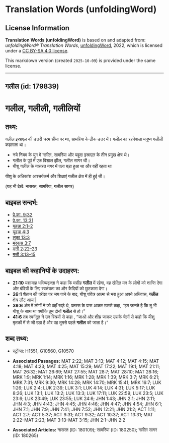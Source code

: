 # Translation Words (unfoldingWord)

## License Information

**Translation Words (unfoldingWord)** is based on and adapted from: _unfoldingWord® Translation Words_, [unfoldingWord](https://unfoldingword.org/utw), 2022, which is licensed under a [CC BY-SA 4.0 license](https://creativecommons.org/licenses/by-sa/4.0/legalcode.en).

This markdown version (created `2025-10-09`) is provided under the same license.



--------------------------------

## गलील (id: 179839)

गलील, गलीली, गलीलियों
=====================

तथ्य:
-----

गलील इस्राएल की उत्तरी चरम सीमा पर था, सामरिया के ठीक उत्तर में। गलील का रहनेवाला मनुष्य गलीली कहलाता था।

* नये नियम के युग में गलील, सामरिया और यहूदा इस्राएल के तीन प्रमुख क्षेत्र थे।
* गलील के पूर्व में एक विशाल झील, गलील सागर थी।
* यीशु गलील के नासरत नगर में पला बड़ा हुआ था और वहीं रहता था

यीशु के अधिकांश आश्चर्यकर्म और शिक्षाएं गलील क्षेत्र में ही हुई थी।

(यह भी देखें: नासरत, सामरिया, गलील सागर)

बाइबल सन्दर्भ:
--------------

* [प्रे.का. 9:32](https://ref.ly/Acts9:32)
* [प्रे.का. 13:31](https://ref.ly/Acts13:31)
* [यूहन्ना 2:1–2](https://ref.ly/John2:1-John2:2)
* [यूहन्ना 4:3](https://ref.ly/John4:3)
* [लूका 13:3](https://ref.ly/Luke13:3)
* [मरकुस 3:7](https://ref.ly/Mark3:7)
* [मत्ती 2:22–23](https://ref.ly/Matt2:22-Matt2:23)
* [मत्ती 3:13–15](https://ref.ly/Matt3:13-Matt3:15)

बाइबल की कहानियों के उदाहरण:
----------------------------

* **21:10** यशायाह भविष्यद्वक्ता ने कहा कि मसीह **गलील** में रहेगा, वह खेदित मन के लोगों को शान्ति देगा और बंदियों के लिए स्वतंत्रता का और कैदियों को छुटकारा देगा।
* **26:1** शैतान की परीक्षा पर जय पाने के बाद, यीशु पवित्र आत्मा से भरा हुआ अपने अधिवास, **गलील** क्षेत्र लौट आया\|
* **39:6** अंत में लोगों ने जो वहाँ खड़े थे, पतरस के पास आकर उससे कहा, “हम जानते है कि तू भी यीशु के साथ था क्योंकि तुम दोनों **गलील** से हो।”
* **41:6** तब स्वर्गदूत ने उन स्त्रियों से कहा , “जाओ और शीघ्र जाकर उसके चेलों से कहो कि यीशु मृतकों में से जी उठा है और वह तुमसे पहले **गलील** को जाता है।”

शब्द तथ्य:
----------

* स्ट्रोंग्स: H1551, G10560, G10570

* **Associated Passages:** MAT 2:22; MAT 3:13; MAT 4:12; MAT 4:15; MAT 4:18; MAT 4:23; MAT 4:25; MAT 15:29; MAT 17:22; MAT 19:1; MAT 21:11; MAT 26:32; MAT 26:69; MAT 27:55; MAT 28:7; MAT 28:10; MAT 28:16; MRK 1:9; MRK 1:14; MRK 1:16; MRK 1:28; MRK 1:39; MRK 3:7; MRK 6:21; MRK 7:31; MRK 9:30; MRK 14:28; MRK 14:70; MRK 15:41; MRK 16:7; LUK 1:26; LUK 2:4; LUK 2:39; LUK 3:1; LUK 4:14; LUK 4:31; LUK 5:17; LUK 8:26; LUK 13:1; LUK 13:2; LUK 13:3; LUK 17:11; LUK 22:59; LUK 23:5; LUK 23:6; LUK 23:49; LUK 23:55; LUK 24:6; JHN 1:43; JHN 2:1; JHN 2:11; JHN 4:3; JHN 4:43; JHN 4:45; JHN 4:46; JHN 4:47; JHN 4:54; JHN 6:1; JHN 7:1; JHN 7:9; JHN 7:41; JHN 7:52; JHN 12:21; JHN 21:2; ACT 1:11; ACT 2:7; ACT 5:37; ACT 9:31; ACT 9:32; ACT 10:37; ACT 13:31; MAT 2:22–MAT 2:23; MAT 3:13–MAT 3:15; JHN 2:1–JHN 2:2
* **Associated Articles:** नासरत (ID: 180109); सामरिया (ID: 180250); गलील सागर (ID: 180265)

